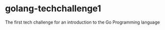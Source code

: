 # golang-techchallenge1
The first tech challenge for an introduction to the Go Programming language
